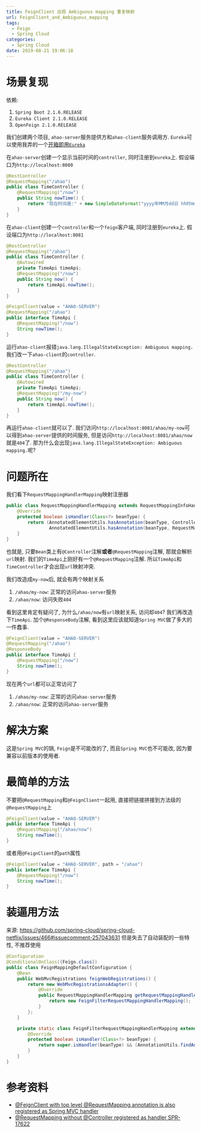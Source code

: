 ```yaml
---
title: FeignClient 出现 Ambiguous mapping 重复映射
url: FeignClient_and_Ambiguous_mapping
tags:
  - Feign
  - Spring Cloud
categories:
  - Spring Cloud
date: 2019-08-21 19:06:18
---
```


# 场景复现
依赖:
1. `Spring Boot 2.1.6.RELEASE`
1. `Eureka Client 2.1.0.RELEASE`
1. `OpenFeign 2.1.0.RELEASE`

我们创建两个项目, `ahao-server`服务提供方和`ahao-client`服务调用方.
`Eureka`可以使用我弄的一个[开箱即用`Eureka`](https://github.com/Ahaochan/project/tree/master/ahao-spring-cloud-eureka)

<!-- more -->

在`ahao-server`创建一个显示当前时间的`controller`, 同时注册到`eureka`上.
假设端口为`http://localhost:8080`
```java
@RestController
@RequestMapping("/ahao")
public class TimeController {
    @RequestMapping("/now")
    public String nowTime() {
        return "现在时间是:" + new SimpleDateFormat("yyyy年MM月dd日 hh时mm分ss秒").format(new Date());
    }
}
```

在`ahao-client`创建一个`controller`和一个`feign`客户端, 同时注册到`eureka`上.
假设端口为`http://localhost:8081`
```java
@RestController
@RequestMapping("/ahao")
public class TimeController {
    @Autowired
    private TimeApi timeApi;
    @RequestMapping("/now")
    public String now() {
        return timeApi.nowTime();
    }
}

@FeignClient(value = "AHAO-SERVER")
@RequestMapping("/ahao")
public interface TimeApi {
    @RequestMapping("/now")
    String nowTime();
}
```

运行`ahao-client`报错`java.lang.IllegalStateException: Ambiguous mapping.`
我们改一下`ahao-client`的`controller`.
```java
@RestController
@RequestMapping("/ahao")
public class TimeController {
    @Autowired
    private TimeApi timeApi;
    @RequestMapping("/my-now")
    public String now() {
        return timeApi.nowTime();
    }
}
```

再运行`ahao-client`就可以了.
我们访问`http://localhost:8081/ahao/my-now`可以得到`ahao-server`提供的时间服务, 但是访问`http://localhost:8081/ahao/now`就是`404`了.
那为什么会出现`java.lang.IllegalStateException: Ambiguous mapping.`呢?

# 问题所在
我们看下`RequestMappingHandlerMapping`映射注册器
```java
public class RequestMappingHandlerMapping extends RequestMappingInfoHandlerMapping implements MatchableHandlerMapping, EmbeddedValueResolverAware {
    @Override
    protected boolean isHandler(Class<?> beanType) {
        return (AnnotatedElementUtils.hasAnnotation(beanType, Controller.class) ||
                AnnotatedElementUtils.hasAnnotation(beanType, RequestMapping.class));
    }
}
```
也就是, 只要`Bean`类上有`@Controller`注解**或者**`@RequestMapping`注解, 那就会解析`url`映射.
我们的`TimeApi`上刚好有一个`@RequestMapping`注解. 所以`TimeApi`和`TimeController`才会出现`url`映射冲突.

我们改造成`my-now`后, 就会有两个映射关系
1. `/ahao/my-now`: 正常的访问`ahao-server`服务
1. `/ahao/now`: 访问失败`404`

看到这里肯定有疑问了, 为什么`/ahao/now`有`url`映射关系, 访问却`404`?
我们再改造下`TimeApi`. 加个`@ResponseBody`注解, 看到这里应该就知道`Spring MVC`做了多大的一件蠢事.
```java
@FeignClient(value = "AHAO-SERVER")
@RequestMapping("/ahao")
@ResponseBody
public interface TimeApi {
    @RequestMapping("/now")
    String nowTime();
}
```
现在两个`url`都可以正常访问了
1. `/ahao/my-now`: 正常的访问`ahao-server`服务
1. `/ahao/now`: 正常的访问`ahao-server`服务

# 解决方案
这是`Spring MVC`的锅, `Feign`是不可能改的了, 而且`Spring MVC`也不可能改, 因为要兼容以前版本的使用者.

# 最简单的方法
不要把`@RequestMapping`和`@FeignClient`一起用, 直接把链接拼接到方法级的`@RequestMapping`上
```java
@FeignClient(value = "AHAO-SERVER")
public interface TimeApi {
    @RequestMapping("/ahao/now")
    String nowTime();
}
```

或者用`@FeignClient`的`path`属性
```java
@FeignClient(value = "AHAO-SERVER", path = "/ahao")
public interface TimeApi {
    @RequestMapping("/now")
    String nowTime();
}
```

# 装逼用方法
来源: https://github.com/spring-cloud/spring-cloud-netflix/issues/466#issuecomment-257043631
但是失去了自动装配的一些特性, 不推荐使用
```java
@Configuration
@ConditionalOnClass({Feign.class})
public class FeignMappingDefaultConfiguration {
    @Bean
    public WebMvcRegistrations feignWebRegistrations() {
        return new WebMvcRegistrationsAdapter() {
            @Override
            public RequestMappingHandlerMapping getRequestMappingHandlerMapping() {
                return new FeignFilterRequestMappingHandlerMapping();
            }
        };
    }

    private static class FeignFilterRequestMappingHandlerMapping extends RequestMappingHandlerMapping {
        @Override
        protected boolean isHandler(Class<?> beanType) {
            return super.isHandler(beanType) && (AnnotationUtils.findAnnotation(beanType, FeignClient.class) == null);
        }
    }
}
```

# 参考资料
- [@FeignClient with top level @RequestMapping annotation is also registered as Spring MVC handler](https://github.com/spring-cloud/spring-cloud-netflix/issues/466#issuecomment-257043631)
- [@RequestMapping without @Controller registered as handler SPR-17622](https://github.com/spring-projects/spring-framework/issues/22154)
